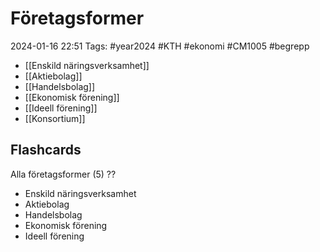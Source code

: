 # Företagsformer

2024-01-16 22:51
Tags: #year2024 #KTH #ekonomi #CM1005 #begrepp

- [[Enskild näringsverksamhet]]
- [[Aktiebolag]]
- [[Handelsbolag]]
- [[Ekonomisk förening]]
- [[Ideell förening]]
- [[Konsortium]]

## Flashcards

Alla företagsformer (5)
??
- Enskild näringsverksamhet
- Aktiebolag
- Handelsbolag
- Ekonomisk förening
- Ideell förening
<!--SR:!2024-02-06,13,270-->
